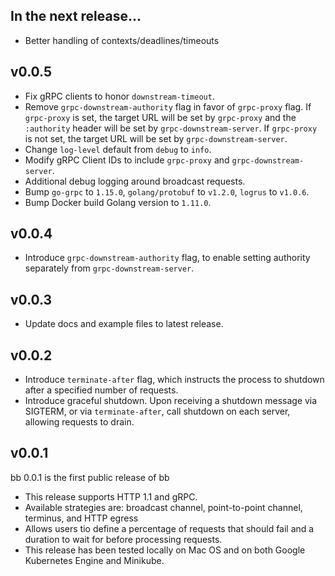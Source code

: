 ## In the next release...

* Better handling of contexts/deadlines/timeouts

## v0.0.5

* Fix gRPC clients to honor `downstream-timeout`.
* Remove `grpc-downstream-authority` flag in favor of `grpc-proxy` flag.
  If `grpc-proxy` is set, the target URL will be set by `grpc-proxy` and the
  `:authority` header will be set by `grpc-downstream-server`. If `grpc-proxy`
  is not set, the target URL will be set by `grpc-downstream-server`.
* Change `log-level` default from `debug` to `info`.
* Modify gRPC Client IDs to include `grpc-proxy` and `grpc-downstream-server`.
* Additional debug logging around broadcast requests.
* Bump `go-grpc` to `1.15.0`, `golang/protobuf` to `v1.2.0`, `logrus` to
  `v1.0.6`.
* Bump Docker build Golang version to `1.11.0`.

## v0.0.4

* Introduce `grpc-downstream-authority` flag, to enable setting authority
  separately from `grpc-downstream-server`.

## v0.0.3

* Update docs and example files to latest release.

## v0.0.2

* Introduce `terminate-after` flag, which instructs the process to shutdown
  after a specified number of requests.
* Introduce graceful shutdown. Upon receiving a shutdown message via SIGTERM, or
  via `terminate-after`, call shutdown on each server, allowing requests to
  drain.

## v0.0.1

bb 0.0.1 is the first public release of bb

* This release supports HTTP 1.1 and gRPC.
* Available strategies are: broadcast channel, point-to-point channel, terminus, and HTTP egress
* Allows users tio define a percentage of requests that should fail and a duration to wait for
  before processing requests.
* This release has been tested locally on Mac OS and on both Google Kubernetes Engine and
  Minikube.
